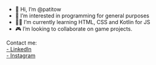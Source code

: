 - 👋 Hi, I’m @patitow
- 👀 I’m interested in programming for general purposes
- 👨‍💻 I’m currently learning HTML, CSS and Kotlin for JS
- 🎮 I’m looking to collaborate on game projects.

Contact me:<br>
<a href="https://www.linkedin.com/in/patitow/">- LinkedIn</a> <br>
<a href="https://www.instagram.com/pa_ti_tow/">- Instagram</a> <br>
